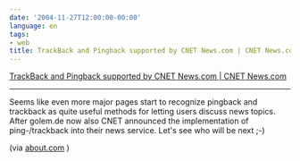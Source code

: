 ```yaml
---
date: '2004-11-27T12:00:00-00:00'
language: en
tags:
- web
title: TrackBack and Pingback supported by CNET News.com | CNET News.com
---
```



<a href="http://news.com.com/TrackBack and Pingback supported by CNET News.com/2030-9368_3-5462850.html">TrackBack and Pingback supported by CNET News.com | CNET News.com</a>

-------------------------------



Seems like even more major pages start to recognize pingback and trackback as quite useful methods for letting users discuss news topics. After golem.de now also CNET announced the implementation of ping-/trackback into their news service. Let's see who will be next ;-)



(via [about.com](http://weblogs.about.com/b/a/128132.htm)  )

